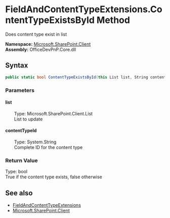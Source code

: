 # FieldAndContentTypeExtensions.ContentTypeExistsById Method  
 Does content type exist in list   

**Namespace:** [Microsoft.SharePoint.Client](Microsoft.SharePoint.Client.md)  
**Assembly:** OfficeDevPnP.Core.dll  
## Syntax
```C#
public static bool ContentTypeExistsById(this List list, String contentTypeId)
```
### Parameters
#### list  
&emsp;&emsp;Type: Microsoft.SharePoint.Client.List  
&emsp;&emsp;List to update  

  

#### contentTypeId  
&emsp;&emsp;Type: System.String  
&emsp;&emsp;Complete ID for the content type  

  

### Return Value
Type: bool  
True if the content type exists, false otherwise  


## See also
- [FieldAndContentTypeExtensions](Microsoft.SharePoint.Client.FieldAndContentTypeExtensions.md) 
- [Microsoft.SharePoint.Client](Microsoft.SharePoint.Client.md) 
